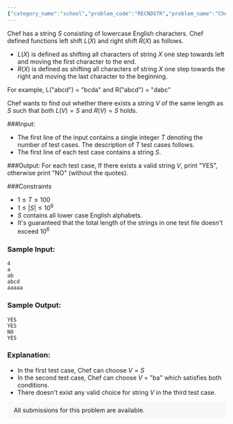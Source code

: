 ```yaml
---
{"category_name":"school","problem_code":"RECNDSTR","problem_name":"Chef and String","problemComponents":{"constraints":"","constraintsState":false,"subtasks":"","subtasksState":false,"inputFormat":"","inputFormatState":false,"outputFormat":"","outputFormatState":false,"sampleTestCases":{}},"video_editorial_url":"","languages_supported":{"0":"CPP14","1":"C","2":"JAVA","3":"PYTH 3.6","4":"CPP17","5":"PYTH","6":"PYP3","7":"CS2","8":"ADA","9":"PYPY","10":"TEXT","11":"PAS fpc","12":"NODEJS","13":"RUBY","14":"PHP","15":"GO","16":"HASK","17":"TCL","18":"PERL","19":"SCALA","20":"LUA","21":"kotlin","22":"BASH","23":"JS","24":"LISP sbcl","25":"rust","26":"PAS gpc","27":"BF","28":"CLOJ","29":"R","30":"D","31":"CAML","32":"FORT","33":"ASM","34":"swift","35":"FS","36":"WSPC","37":"LISP clisp","38":"SQL","39":"SCM guile","40":"PERL6","41":"ERL","42":"CLPS","43":"ICK","44":"NICE","45":"PRLG","46":"ICON","47":"COB","48":"SCM chicken","49":"PIKE","50":"SCM qobi","51":"ST","52":"NEM"},"max_timelimit":1,"source_sizelimit":50000,"problem_author":"rishup_nitdgp","problem_tester":null,"date_added":"31-12-2019","tags":{"0":"ad","1":"observation","2":"rc122020","3":"rishup_nitdgp","4":"rishup_nitdgp","5":"sachin_yadav","6":"simple"},"problem_difficulty_level":"Simple","best_tag":"Ad Hoc","editorial_url":"https://discuss.codechef.com/problems/RECNDSTR","time":{"view_start_date":1588010400,"submit_start_date":1588010400,"visible_start_date":1588010400,"end_date":1735669800},"is_direct_submittable":false,"problemDiscussURL":"https://discuss.codechef.com/search?q=RECNDSTR","is_proctored":false,"visitedContests":{},"layout":"problem"}
---
```

Chef has a string $S$ consisting of lowercase English characters. Chef defined functions left shift $L(X)$ and right shift $R(X)$ as follows.
- $L(X)$ is defined as shifting all characters of string $X$  one step towards left and moving the first character to the end.
- $R(X)$ is defined as shifting all characters of string $X$ one step towards the right and moving the last character to the beginning.

For example, L("abcd") = "bcda" and R("abcd") = "dabc"

Chef wants to find out whether there exists a string $V$ of the same length as $S$ such that both $L(V) = S$ and $R(V) = S$ holds.

###Input:
- The first line of the input contains a single integer $T$ denoting the number of test cases. The description of $T$ test cases follows.
- The first line of each test case contains a string $S$.

###Output:
For each test case, If there exists a valid string $V$, print "YES", otherwise print "NO" (without the quotes).

###Constraints 
- $1 \le T \le 100$
- $1 \le |S| \le 10^6$
- $S$ contains all lower case English alphabets.
- It's guaranteed that the total length of the strings in one test file doesn't exceed $10^6$

### Sample Input:
```
4
a
ab
abcd
aaaaa
```

### Sample Output:
```
YES
YES
NO
YES
```

### Explanation:

- In the first test case, Chef can choose $V = S$
- In the second test case, Chef can choose $V$ = "ba" which satisfies both conditions.
- There doesn't exist any valid choice for string $V$ in the third test case.
<aside style='background: #f8f8f8;padding: 10px 15px;'><div>All submissions for this problem are available.</div></aside>